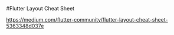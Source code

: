 #Flutter Layout Cheat Sheet

https://medium.com/flutter-community/flutter-layout-cheat-sheet-5363348d037e
